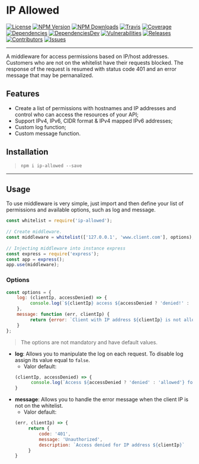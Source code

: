 
IP Allowed 
=========================  
[![License][license-image]][license-url] [![NPM Version][npm-image]][npm-url] [![NPM Downloads][downloads-image]][npm-url] [![Travis][travis-image]][travis-url] [![Coverage][coverage-image]][coverage-url] [![Dependencies][dependencies-image]][dependencies-url] [![DependenciesDev][dependencies-dev-image]][dependencies-dev-url] [![Vulnerabilities][known-vulnerabilities-image]][known-vulnerabilities-url]  [![Releases][releases-image]][releases-url]  [![Contributors][contributors-image]][contributors-url] [![Issues][issues-image]][issues-url]
 
---
A middleware for access permissions based on IP/host addresses. Customers who are not on the whitelist have their requests blocked. The response of the request is resumed with status code 401 and an error message that may be pernanalized.
  
## Features  
* Create a list of permissions with hostnames and IP addresses and control who can access the resources of your API;  
* Support IPv4, IPv6, CIDR format & IPv4 mapped IPv6 addresses;  
* Custom log function;  
* Custom message function.  
  
## Installation  
> `npm i ip-allowed --save`  
> 
------------  
  
## Usage  
To use middleware is very simple, just import and then define your list of permissions and available options, such as log and message.  
  
```js  
const whitelist = require('ip-allowed');  
  
// Create middleware.  
const middleware = whitelist(['127.0.0.1', 'www.client.com'], options);  
  
// Injecting middleware into instance express  
const express = require('express');  
const app = express();  
app.use(middleware);  
```  
### Options  
```js  
const options = {    
    log: (clientIp, accessDenied) => {  
         console.log(`${clientIp} access ${accessDenied ? 'denied!' : 'allowed!'}`)    
    },   
    message: function (err, clientIp) {  
         return {error: `Client with IP address ${clientIp} is not allowed!`}    
    }   
};  
```  

> The options are not mandatory and have default values.  
- **log**: Allows you to manipulate the log on each request. To disable log assign its value equal to `false`.  
  - Valor default:   
   ```js  
   (clientIp, accessDenied) => {    
         console.log(`Access ${accessDenied ? 'denied' : 'allowed'} for ip address ${clientIp}`)    
   }  
   ```  
- **message**: Allows you to handle the error message when the client IP is not on the whitelist.
  - Valor default:   
   ```js  
   (err, clientIp) => {    
        return {    
            code: '401',    
            message: 'Unauthorized',    
            description: `Access denied for IP address ${clientIp}`    
        }    
   }  
   ```  
     
[//]: # (These are reference links used in the body of this note.)  
[license-image]: https://img.shields.io/badge/license-Apache%202-blue.svg
[license-url]: https://github.com/nutes-uepb/ip-allowed/blob/master/LICENSE  
[npm-image]: https://img.shields.io/npm/v/ip-allowed.svg?color=red&logo=npm&  
[npm-url]: https://npmjs.org/package/ip-allowed  
[downloads-image]: https://img.shields.io/npm/dt/ip-allowed.svg?logo=npm   
[travis-image]: https://img.shields.io/travis/nutes-uepb/ip-allowed.svg?logo=travis
[travis-url]: https://travis-ci.org/nutes-uepb/ip-allowed  
[coverage-image]: https://coveralls.io/repos/github/nutes-uepb/ip-allowed/badge.svg  
[coverage-url]: https://coveralls.io/github/nutes-uepb/ip-allowed?branch=master  
[known-vulnerabilities-image]: https://snyk.io/test/github/nutes-uepb/ip-allowed/badge.svg?targetFile=package.json  
[known-vulnerabilities-url]: https://snyk.io/test/github/nutes-uepb/ip-allowed?targetFile=package.json
[dependencies-image]: https://david-dm.org/nutes-uepb/ip-allowed.svg
[dependencies-url]: https://david-dm.org/nutes-uepb/ip-allowed
[dependencies-dev-image]: https://david-dm.org/nutes-uepb/ip-allowed/dev-status.svg
[dependencies-dev-url]: https://david-dm.org/nutes-uepb/ip-allowed?type=dev
[releases-image]: https://img.shields.io/github/release-date/nutes-uepb/ip-allowed.svg
[releases-url]: https://github.com/nutes-uepb/ip-allowed/releases
[contributors-image]: https://img.shields.io/github/contributors/nutes-uepb/ip-allowed.svg?color=green
[contributors-url]: https://github.com/nutes-uepb/ip-allowed/graphs/contributors
[issues-image]: https://img.shields.io/github/issues/nutes-uepb/ip-allowed.svg  
[issues-url]: https://github.com/nutes-uepb/ip-allowed/issues
